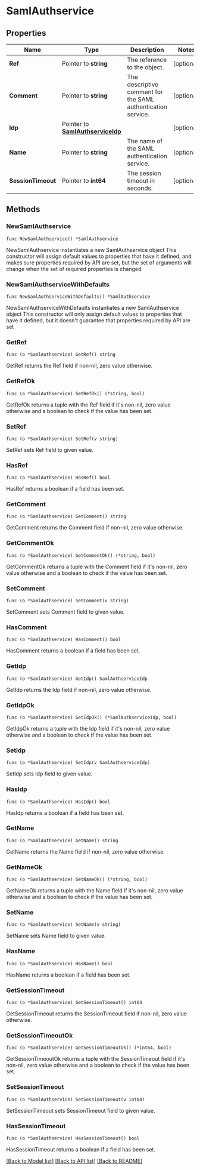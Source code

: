# SamlAuthservice

## Properties

Name | Type | Description | Notes
------------ | ------------- | ------------- | -------------
**Ref** | Pointer to **string** | The reference to the object. | [optional] 
**Comment** | Pointer to **string** | The descriptive comment for the SAML authentication service. | [optional] 
**Idp** | Pointer to [**SamlAuthserviceIdp**](SamlAuthserviceIdp.md) |  | [optional] 
**Name** | Pointer to **string** | The name of the SAML authentication service. | [optional] 
**SessionTimeout** | Pointer to **int64** | The session timeout in seconds. | [optional] 

## Methods

### NewSamlAuthservice

`func NewSamlAuthservice() *SamlAuthservice`

NewSamlAuthservice instantiates a new SamlAuthservice object
This constructor will assign default values to properties that have it defined,
and makes sure properties required by API are set, but the set of arguments
will change when the set of required properties is changed

### NewSamlAuthserviceWithDefaults

`func NewSamlAuthserviceWithDefaults() *SamlAuthservice`

NewSamlAuthserviceWithDefaults instantiates a new SamlAuthservice object
This constructor will only assign default values to properties that have it defined,
but it doesn't guarantee that properties required by API are set

### GetRef

`func (o *SamlAuthservice) GetRef() string`

GetRef returns the Ref field if non-nil, zero value otherwise.

### GetRefOk

`func (o *SamlAuthservice) GetRefOk() (*string, bool)`

GetRefOk returns a tuple with the Ref field if it's non-nil, zero value otherwise
and a boolean to check if the value has been set.

### SetRef

`func (o *SamlAuthservice) SetRef(v string)`

SetRef sets Ref field to given value.

### HasRef

`func (o *SamlAuthservice) HasRef() bool`

HasRef returns a boolean if a field has been set.

### GetComment

`func (o *SamlAuthservice) GetComment() string`

GetComment returns the Comment field if non-nil, zero value otherwise.

### GetCommentOk

`func (o *SamlAuthservice) GetCommentOk() (*string, bool)`

GetCommentOk returns a tuple with the Comment field if it's non-nil, zero value otherwise
and a boolean to check if the value has been set.

### SetComment

`func (o *SamlAuthservice) SetComment(v string)`

SetComment sets Comment field to given value.

### HasComment

`func (o *SamlAuthservice) HasComment() bool`

HasComment returns a boolean if a field has been set.

### GetIdp

`func (o *SamlAuthservice) GetIdp() SamlAuthserviceIdp`

GetIdp returns the Idp field if non-nil, zero value otherwise.

### GetIdpOk

`func (o *SamlAuthservice) GetIdpOk() (*SamlAuthserviceIdp, bool)`

GetIdpOk returns a tuple with the Idp field if it's non-nil, zero value otherwise
and a boolean to check if the value has been set.

### SetIdp

`func (o *SamlAuthservice) SetIdp(v SamlAuthserviceIdp)`

SetIdp sets Idp field to given value.

### HasIdp

`func (o *SamlAuthservice) HasIdp() bool`

HasIdp returns a boolean if a field has been set.

### GetName

`func (o *SamlAuthservice) GetName() string`

GetName returns the Name field if non-nil, zero value otherwise.

### GetNameOk

`func (o *SamlAuthservice) GetNameOk() (*string, bool)`

GetNameOk returns a tuple with the Name field if it's non-nil, zero value otherwise
and a boolean to check if the value has been set.

### SetName

`func (o *SamlAuthservice) SetName(v string)`

SetName sets Name field to given value.

### HasName

`func (o *SamlAuthservice) HasName() bool`

HasName returns a boolean if a field has been set.

### GetSessionTimeout

`func (o *SamlAuthservice) GetSessionTimeout() int64`

GetSessionTimeout returns the SessionTimeout field if non-nil, zero value otherwise.

### GetSessionTimeoutOk

`func (o *SamlAuthservice) GetSessionTimeoutOk() (*int64, bool)`

GetSessionTimeoutOk returns a tuple with the SessionTimeout field if it's non-nil, zero value otherwise
and a boolean to check if the value has been set.

### SetSessionTimeout

`func (o *SamlAuthservice) SetSessionTimeout(v int64)`

SetSessionTimeout sets SessionTimeout field to given value.

### HasSessionTimeout

`func (o *SamlAuthservice) HasSessionTimeout() bool`

HasSessionTimeout returns a boolean if a field has been set.


[[Back to Model list]](../README.md#documentation-for-models) [[Back to API list]](../README.md#documentation-for-api-endpoints) [[Back to README]](../README.md)


